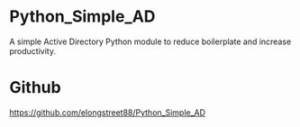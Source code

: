 # Python_Simple_AD
A simple Active Directory Python module to reduce boilerplate and increase productivity.

# Github
https://github.com/elongstreet88/Python_Simple_AD
